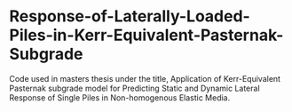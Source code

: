 # Response-of-Laterally-Loaded-Piles-in-Kerr-Equivalent-Pasternak-Subgrade
Code used in masters thesis under the title, Application of Kerr-Equivalent Pasternak subgrade model for Predicting Static and Dynamic Lateral Response of Single Piles in Non-homogenous Elastic Media.
